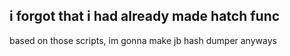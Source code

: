 ## i forgot that i had already made hatch func
based on those scripts, im gonna make jb hash dumper anyways
